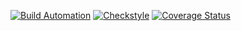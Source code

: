 [![Build Automation](https://github.com/lorislibralato/MTSS-Ass2/actions/workflows/build.yml/badge.svg)](https://github.com/lorislibralato/MTSS-Ass2/actions/workflows/build.yml)
[![Checkstyle](https://github.com/lorislibralato/MTSS-Ass2/actions/workflows/checkstyle.yml/badge.svg)](https://github.com/lorislibralato/MTSS-Ass2/actions/workflows/checkstyle.yml)
[![Coverage Status](https://coveralls.io/repos/github/lorislibralato/MTSS-Ass2/badge.svg)](https://coveralls.io/github/lorislibralato/MTSS-Ass2)
